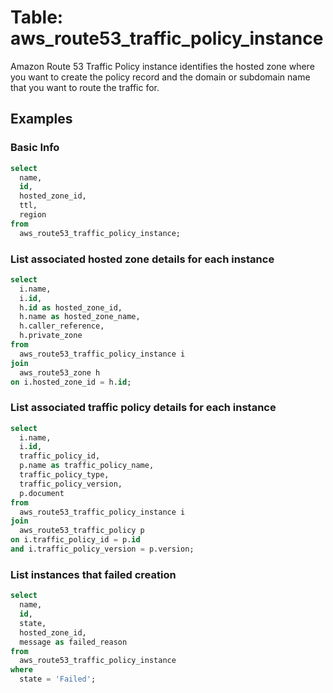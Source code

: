 # Table: aws_route53_traffic_policy_instance

Amazon Route 53 Traffic Policy instance identifies the hosted zone where you want to create the policy record and the domain or subdomain name that you want to route the traffic for.

## Examples

### Basic Info

```sql
select
  name,
  id,
  hosted_zone_id,
  ttl,
  region
from 
  aws_route53_traffic_policy_instance;
```

### List associated hosted zone details for each instance

```sql
select 
  i.name,
  i.id,
  h.id as hosted_zone_id,
  h.name as hosted_zone_name,
  h.caller_reference,
  h.private_zone
from 
  aws_route53_traffic_policy_instance i
join
  aws_route53_zone h
on i.hosted_zone_id = h.id;
```

### List associated traffic policy details for each instance

```sql
select 
  i.name,
  i.id,
  traffic_policy_id,
  p.name as traffic_policy_name,
  traffic_policy_type,
  traffic_policy_version,
  p.document
from 
  aws_route53_traffic_policy_instance i
join
  aws_route53_traffic_policy p
on i.traffic_policy_id = p.id
and i.traffic_policy_version = p.version;
```

### List instances that failed creation

```sql
select
  name,
  id,
  state,
  hosted_zone_id,
  message as failed_reason
from 
  aws_route53_traffic_policy_instance
where
  state = 'Failed';
```
